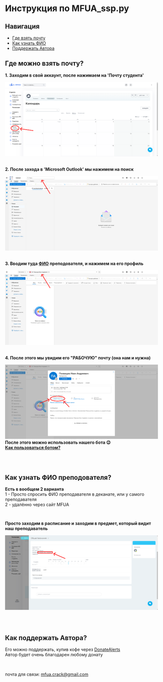 # Инструкция по MFUA_ssp.py

## Навигация
* [Где взять почту](#где-можно-взять-почту)
* [Как узнать ФИО](#как-узнать-фио-преподователя)
* [Поддержать Автора](#как-поддержать-автора)

## Где можно взять почту?
<b>1. Заходим в свой аккаунт, после нажимаем на 'Почту студента'</b> <br>

![](screenshots/Frame%201.png)

<br><b>2. После захода в 'Microsoft Outlook' мы нажимем на поиск</b> <br>

![](screenshots/Frame%202.png)

<br><b>3. Вводим туда [ФИО](#как-узнать-фио-преподователя) преподователя, и нажимем на его профиль</b> <br>

![](screenshots/Frame%203.png)

<br><b>4. После этого мы увидим его "РАБОЧУЮ" почту (она нам и нужна)</b> <br>

![](screenshots/Frame%204.png)
<br><b>После этого можно использовать нашего бота 😉</b> <br>
<b>[Как пользоваться ботом?](#как-пользоваться-ботом)</b> <br>

<br><br>

## Как узнать ФИО преподователя?
<b>Есть в вообщем 2 варианта</b> <br>
1 - Просто спросить ФИО преподавателя в деканате, или у самого преподавателя <br>
2 - удалённо через сайт MFUA <br>

<br>

<b>Просто заходим в расписание и заходим в предмет, который видит наш преподаватель</b> <br>

![](screenshots/Frame%200.png)

<br><br>

## Как поддержать Автора?
Его можно поддержать, купив кофе через [DonateAlerts](https://www.donationalerts.com/r/tot_camyi_coder) <br>
Автор будет очень благодарен любому донату <br>

<br><br>
почта для связи: mfua.crack@gmail.com
